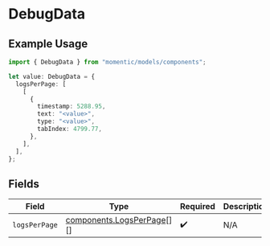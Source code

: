 # DebugData

## Example Usage

```typescript
import { DebugData } from "momentic/models/components";

let value: DebugData = {
  logsPerPage: [
    [
      {
        timestamp: 5288.95,
        text: "<value>",
        type: "<value>",
        tabIndex: 4799.77,
      },
    ],
  ],
};
```

## Fields

| Field                                                                | Type                                                                 | Required                                                             | Description                                                          |
| -------------------------------------------------------------------- | -------------------------------------------------------------------- | -------------------------------------------------------------------- | -------------------------------------------------------------------- |
| `logsPerPage`                                                        | [components.LogsPerPage](../../models/components/logsperpage.md)[][] | :heavy_check_mark:                                                   | N/A                                                                  |